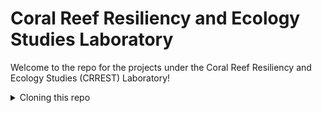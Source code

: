 # Coral Reef Resiliency and Ecology Studies Laboratory

Welcome to the repo for the projects under the Coral Reef Resiliency and Ecology Studies (CRREST) Laboratory! 
<details>
  <summary>Cloning this repo</summary>
1. Set-up SSH key for the computer. Follow these [instructions](https://help.ubuntu.com/community/SSH/OpenSSH/Keys).
2. Clone repo on local computer.
```
# Go to preferred working directory on local computer
git clone git@github.com:kllabrador/CRREST.git
```
3. Associate repo with your github account
```
git config --global user.email "kllabrador@up.edu.ph"
git config --global user.name "kllabrador"
```
4. Try pulling and pushing to check if you have succesfully linked the repos.
</details>
